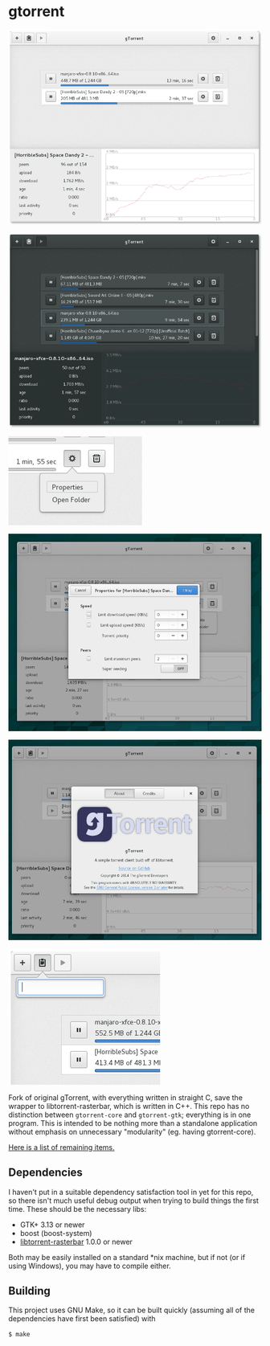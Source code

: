 gtorrent
========

![alpha-shot1](screenshots/alpha1.png)

![alpha-shot2](screenshots/alpha2.png)

![alpha-shot3](screenshots/alpha3.png)

![alpha-shot4](screenshots/alpha4.png)

![alpha-shot5](screenshots/alpha5.png)

![alpha-shot6](screenshots/alpha6.png)

Fork of original gTorrent, with everything written in straight C, save the 
wrapper to libtorrent-rasterbar, which is written in C++. This repo has no 
distinction between `gtorrent-core` and `gtorrent-gtk`; everything is in one 
program. This is intended to be nothing more than a standalone application 
without emphasis on unnecessary "modularity" (eg. having gtorrent-core).

[Here is a list of remaining items.](TODO.md)

## Dependencies
I haven't put in a suitable dependency satisfaction tool in yet for this repo, 
so there isn't much useful debug output when trying to build things the first 
time. These should be the necessary libs:
* GTK+ 3.13 or newer
* boost (boost-system)
* [libtorrent-rasterbar](http://www.rasterbar.com/products/libtorrent/) 1.0.0 or newer

Both may be easily installed on a standard \*nix machine, but if not (or if 
using Windows), you may have to compile either.

## Building
This project uses GNU Make, so it can be built quickly (assuming all of the
dependencies have first been satisfied) with
```
$ make
```
